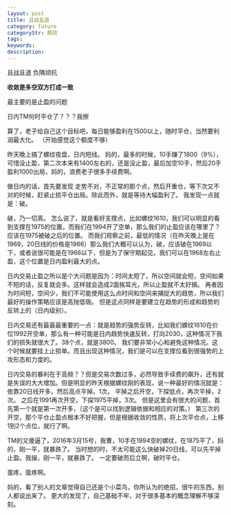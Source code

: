 ```yaml
---
layout: post
title: 且战且退
category: future
categoryStr: 期货
tags: 
keywords: 
description: 
---
```



且战且退
负隅顽抗

**收敛是多空双方打成一致**

最主要的是止盈的问题

日内TM何时平仓了？？？我擦


算了，老子给自己这个目标吧，每日能够盈利在1500以上，随时平仓，当然要利润最大化。
（开始感觉这个额度不够）

昨天晚上搞了螺纹夜盘，日内短线。
妈的，最多的时候，10手赚了1800（9%），可惜没止盈，第二次本来有1400左右的，还是没止盈，最后加空10手，然后20手盈利1000出局，妈的，浪费老子很多手续费啊。

做日内的话，首先要发现  走势不对，不正常的那个点，然后开重仓，等下次又不对的时候，赶紧止损平仓出局。除此而外，就是等待大幅盈利了。
我发现一点就是：破。

破，乃一切真。
怎么说了，就是看好支撑点，比如螺纹1610，我们可以明显的看到支撑在1975的位置，而我们在1994开了空单，那么我们的止盈应该在哪里了？
应该在1975被破之后的位置。
而我们观察之前，最低的情况（在昨天晚上是在1969，20日线的价格是1966）那么我们大概可以认为，破，应该破在1969以下，或者说很可能是在1966以下，但是为了保守期起见，我们可以在1968左右止盈，这个位置是日内盈利最大的点。

日内交易止盈之所以是个大问题是因为：时间太短了，所以空间就会短，空间如果不短的话，反复就会多。这样就会造成2面挨耳光，所以止盈就不太好搞。
再者因为时间短，空间少，我们不可能使用这么点时间和空间来捕捉大的趋势，所以我们最好的操作策略应该是高抛低吸。
但是这点同样是要建立在趋势的形成和趋势的反转上的（日内级别）。

日内交易还有最最最重要的一点：就是趋势的强势反转，比如我们螺纹1610在价位1992开空单，那么有一种可能是日内趋势快速反转，打向2030，这种情况下我们的损失就很大了。38个点，就是3800。
我们要非常小心和避免这种情况。这个时候就要挂上止损单。而且出现这种情况，我们是可以在支撑位看到很强势的上攻形态和力度的。

日内交易的暴利在于高频？？但是交易次数过多，必然导致手续费的飙升，还有就是失误的大大增加。但是明显的昨天根据螺纹刚的表现，说一种最好的情况就是：
依靠20日线开多，然后高点平掉。1次。
平掉之后开空，下探低点，再次平掉，2次。
之后在1991再次开空，下探1975平掉，3次。
但是这里会有很大的问题，首先第一个就是第一次开多，（这个是可以找到逻辑依据和相应的对策。）
第三次的开空，那个平仓止盈点根本不好把握，但是根据收敛的性质，将上次平仓点，上移1到2个点位，就行了啊。


TM的又傻逼了，2016年3月15号，我曹，10手在1994空的螺纹，在1875平了，妈的，刚一平，就暴跌了。
当时想的时，不太可能这么快破掉20日线，可以先平掉止盈。我操，刚一平，就暴跌了。
一定要破而后立啊，破时平仓。

蛋疼，蛋疼啊。

妈的，看了别人的文章觉得自己还是个小菜鸟，你所认为的绝招，很牛的东西，别人都说出来了。
更大的发现了，自己基础不牢，对于很多基本的概念理解不够深刻。




